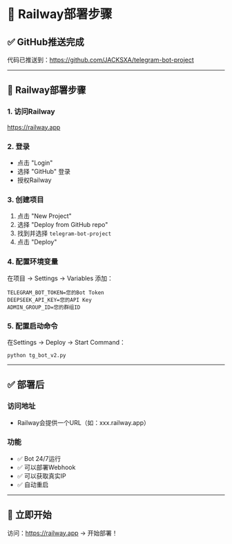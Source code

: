 # 🚀 Railway部署步骤

## ✅ GitHub推送完成

代码已推送到：https://github.com/JACKSXA/telegram-bot-project

---

## 📝 Railway部署步骤

### 1. 访问Railway
https://railway.app

### 2. 登录
- 点击 "Login"
- 选择 "GitHub" 登录
- 授权Railway

### 3. 创建项目
1. 点击 "New Project"
2. 选择 "Deploy from GitHub repo"
3. 找到并选择 `telegram-bot-project`
4. 点击 "Deploy"

### 4. 配置环境变量
在项目 → Settings → Variables 添加：

```
TELEGRAM_BOT_TOKEN=您的Bot Token
DEEPSEEK_API_KEY=您的API Key
ADMIN_GROUP_ID=您的群组ID
```

### 5. 配置启动命令
在Settings → Deploy → Start Command：
```
python tg_bot_v2.py
```

---

## ✅ 部署后

### 访问地址
- Railway会提供一个URL（如：xxx.railway.app）

### 功能
- ✅ Bot 24/7运行
- ✅ 可以部署Webhook
- ✅ 可以获取真实IP
- ✅ 自动重启

---

## 🎯 立即开始

访问：https://railway.app → 开始部署！

